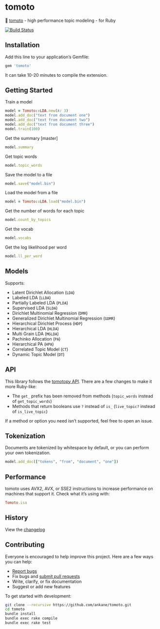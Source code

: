 # tomoto

:tomato: [tomoto](https://github.com/bab2min/tomotopy) - high performance topic modeling - for Ruby

[![Build Status](https://travis-ci.org/ankane/tomoto.svg?branch=master)](https://travis-ci.org/ankane/tomoto)

## Installation

Add this line to your application’s Gemfile:

```ruby
gem 'tomoto'
```

It can take 10-20 minutes to compile the extension.

## Getting Started

Train a model

```ruby
model = Tomoto::LDA.new(k: 3)
model.add_doc("text from document one")
model.add_doc("text from document two")
model.add_doc("text from document three")
model.train(100)
```

Get the summary [master]

```ruby
model.summary
```

Get topic words

```ruby
model.topic_words
```

Save the model to a file

```ruby
model.save("model.bin")
```

Load the model from a file

```ruby
model = Tomoto::LDA.load("model.bin")
```

Get the number of words for each topic

```ruby
model.count_by_topics
```

Get the vocab

```ruby
model.vocabs
```

Get the log likelihood per word

```ruby
model.ll_per_word
```

## Models

Supports:

- Latent Dirichlet Allocation (`LDA`)
- Labeled LDA (`LLDA`)
- Partially Labeled LDA (`PLDA`)
- Supervised LDA (`SLDA`)
- Dirichlet Multinomial Regression (`DMR`)
- Generalized Dirichlet Multinomial Regression (`GDMR`)
- Hierarchical Dirichlet Process (`HDP`)
- Hierarchical LDA (`HLDA`)
- Multi Grain LDA (`MGLDA`)
- Pachinko Allocation (`PA`)
- Hierarchical PA (`HPA`)
- Correlated Topic Model (`CT`)
- Dynamic Topic Model (`DT`)

## API

This library follows the [tomotopy API](https://bab2min.github.io/tomotopy/v0.9.0/en/). There are a few changes to make it more Ruby-like:

- The `get_` prefix has been removed from methods (`topic_words` instead of `get_topic_words`)
- Methods that return booleans use `?` instead of `is_`  (`live_topic?` instead of `is_live_topic`)

If a method or option you need isn’t supported, feel free to open an issue.

## Tokenization

Documents are tokenized by whitespace by default, or you can perform your own tokenization.

```ruby
model.add_doc(["tokens", "from", "document", "one"])
```

## Performance

tomoto uses AVX2, AVX, or SSE2 instructions to increase performance on machines that support it. Check what it’s using with:

```ruby
Tomoto.isa
```

## History

View the [changelog](https://github.com/ankane/tomoto/blob/master/CHANGELOG.md)

## Contributing

Everyone is encouraged to help improve this project. Here are a few ways you can help:

- [Report bugs](https://github.com/ankane/tomoto/issues)
- Fix bugs and [submit pull requests](https://github.com/ankane/tomoto/pulls)
- Write, clarify, or fix documentation
- Suggest or add new features

To get started with development:

```sh
git clone --recursive https://github.com/ankane/tomoto.git
cd tomoto
bundle install
bundle exec rake compile
bundle exec rake test
```
